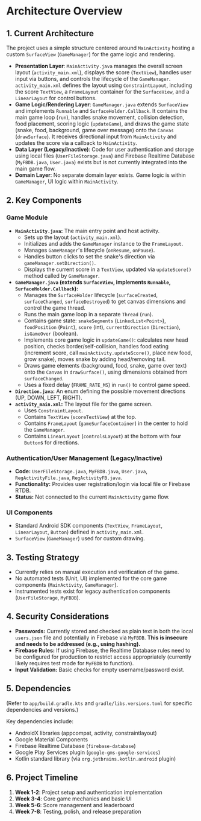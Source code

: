 # Architecture Overview

## 1. Current Architecture

The project uses a simple structure centered around `MainActivity` hosting a custom `SurfaceView` (`GameManager`) for the game logic and rendering.

- **Presentation Layer**: `MainActivity.java` manages the overall screen layout (`activity_main.xml`), displays the score (`TextView`), handles user input via buttons, and controls the lifecycle of the `GameManager`. `activity_main.xml` defines the layout using `ConstraintLayout`, including the score `TextView`, a `FrameLayout` container for the `SurfaceView`, and a `LinearLayout` for control buttons.
- **Game Logic/Rendering Layer**: `GameManager.java` extends `SurfaceView` and implements `Runnable` and `SurfaceHolder.Callback`. It contains the main game loop (`run`), handles snake movement, collision detection, food placement, scoring logic (`updateGame`), and draws the game state (snake, food, background, game over message) onto the `Canvas` (`drawSurface`). It receives directional input from `MainActivity` and updates the score via a callback to `MainActivity`.
- **Data Layer (Legacy/Inactive)**: Code for user authentication and storage using local files (`UserFileStorage.java`) and Firebase Realtime Database (`MyFBDB.java`, `User.java`) exists but is not currently integrated into the main game flow.
- **Domain Layer**: No separate domain layer exists. Game logic is within `GameManager`, UI logic within `MainActivity`.

## 2. Key Components

### Game Module
*   **`MainActivity.java`:** The main entry point and host activity.
    *   Sets up the layout (`activity_main.xml`).
    *   Initializes and adds the `GameManager` instance to the `FrameLayout`.
    *   Manages `GameManager`'s lifecycle (`onResume`, `onPause`).
    *   Handles button clicks to set the snake's direction via `gameManager.setDirection()`.
    *   Displays the current score in a `TextView`, updated via `updateScore()` method called by `GameManager`.
*   **`GameManager.java` (extends `SurfaceView`, implements `Runnable`, `SurfaceHolder.Callback`):**
    *   Manages the `SurfaceHolder` lifecycle (`surfaceCreated`, `surfaceChanged`, `surfaceDestroyed`) to get canvas dimensions and control the game thread.
    *   Runs the main game loop in a separate `Thread` (`run`).
    *   Contains game state: `snakeSegments` (`LinkedList<Point>`), `foodPosition` (`Point`), `score` (int), `currentDirection` (`Direction`), `isGameOver` (boolean).
    *   Implements core game logic in `updateGame()`: calculates new head position, checks border/self-collision, handles food eating (increment score, call `mainActivity.updateScore()`, place new food, grow snake), moves snake by adding head/removing tail.
    *   Draws game elements (background, food, snake, game over text) onto the `Canvas` in `drawSurface()`, using dimensions obtained from `surfaceChanged`.
    *   Uses a fixed delay (`FRAME_RATE_MS`) in `run()` to control game speed.
*   **`Direction.java`:** An enum defining the possible movement directions (UP, DOWN, LEFT, RIGHT).
*   **`activity_main.xml`:** The layout file for the game screen.
    *   Uses `ConstraintLayout`.
    *   Contains `TextView` (`scoreTextView`) at the top.
    *   Contains `FrameLayout` (`gameSurfaceContainer`) in the center to hold the `GameManager`.
    *   Contains `LinearLayout` (`controlsLayout`) at the bottom with four `Button`s for directions.

### Authentication/User Management (Legacy/Inactive)
- **Code:** `UserFileStorage.java`, `MyFBDB.java`, `User.java`, `RegActivityFile.java`, `RegActivityFB.java`.
- **Functionality:** Provides user registration/login via local file or Firebase RTDB.
- **Status:** Not connected to the current `MainActivity` game flow.

### UI Components
- Standard Android SDK components (`TextView`, `FrameLayout`, `LinearLayout`, `Button`) defined in `activity_main.xml`.
- `SurfaceView` (`GameManager`) used for custom drawing.

## 3. Testing Strategy

- Currently relies on manual execution and verification of the game.
- No automated tests (Unit, UI) implemented for the core game components (`MainActivity`, `GameManager`).
- Instrumented tests exist for legacy authentication components (`UserFileStorage`, `MyFBDB`).

## 4. Security Considerations

- **Passwords:** Currently stored and checked as plain text in both the local `users.json` file and potentially in Firebase via `MyFBDB`. **This is insecure and needs to be addressed (e.g., using hashing).**
- **Firebase Rules:** If using Firebase, the Realtime Database rules need to be configured for production to restrict access appropriately (currently likely requires test mode for `MyFBDB` to function).
- **Input Validation:** Basic checks for empty username/password exist.

## 5. Dependencies

(Refer to `app/build.gradle.kts` and `gradle/libs.versions.toml` for specific dependencies and versions.)

Key dependencies include:
- AndroidX libraries (appcompat, activity, constraintlayout)
- Google Material Components
- Firebase Realtime Database (`firebase-database`)
- Google Play Services plugin (`google-gms-google-services`)
- Kotlin standard library (via `org.jetbrains.kotlin.android` plugin)

## 6. Project Timeline

1. **Week 1-2**: Project setup and authentication implementation
2. **Week 3-4**: Core game mechanics and basic UI
3. **Week 5-6**: Score management and leaderboard
4. **Week 7-8**: Testing, polish, and release preparation 